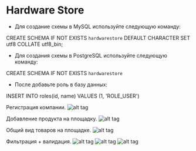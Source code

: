 # Hardware Store

- Для создание схемы в MySQL используйте следующую команду:

CREATE SCHEMA IF NOT EXISTS `hardwarestore` DEFAULT CHARACTER SET utf8 COLLATE utf8_bin;

- Для создания схемы в PostgreSQL используйте следующую команду:

CREATE SCHEMA IF NOT EXISTS `hardwarestore`

- После добавьте роль в базу данных:

INSERT INTO roles(id, name) VALUES (1, 'ROLE_USER')

Регистрация компании.
![alt tag](https://i.yapx.ru/ND48w.png "Регистрация")​

Добавление продукта на площадку.
![alt tag](https://i.yapx.ru/ND48v.png "Добавление продукта")​

Общий вид товаров на площадке.
![alt tag](https://i.yapx.ru/ND45O.png "Общий вид")​

Фильтрация + валидация.
![alt tag](https://i.yapx.ru/ND46R.png "Фильтрация + валидация")​
![alt tag](https://i.yapx.ru/ND45W.png "Фильтрация + валидация")​
![alt tag](https://i.yapx.ru/ND45Z.png "Фильтрация + валидация")​
